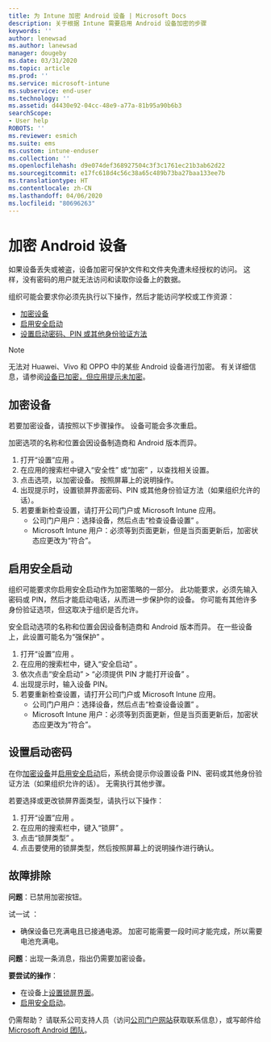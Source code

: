 ```yaml
---
title: 为 Intune 加密 Android 设备 | Microsoft Docs
description: 关于根据 Intune 需要启用 Android 设备加密的步骤
keywords: ''
author: lenewsad
ms.author: lanewsad
manager: dougeby
ms.date: 03/31/2020
ms.topic: article
ms.prod: ''
ms.service: microsoft-intune
ms.subservice: end-user
ms.technology: ''
ms.assetid: d4430e92-04cc-48e9-a77a-81b95a90b6b3
searchScope:
- User help
ROBOTS: ''
ms.reviewer: esmich
ms.suite: ems
ms.custom: intune-enduser
ms.collection: ''
ms.openlocfilehash: d9e074def368927504c3f3c1761ec21b3ab62d22
ms.sourcegitcommit: e17fc618d4c56c38a65c489b73ba27baa133ee7b
ms.translationtype: HT
ms.contentlocale: zh-CN
ms.lasthandoff: 04/06/2020
ms.locfileid: "80696263"
---
```

# <a name="encrypting-your-android-device"></a>加密 Android 设备

如果设备丢失或被盗，设备加密可保护文件和文件夹免遭未经授权的访问。 这样，没有密码的用户就无法访问和读取你设备上的数据。 

组织可能会要求你必须先执行以下操作，然后才能访问学校或工作资源：

* [加密设备](#encrypt-device)
* [启用安全启动](#enable-secure-startup)
* [设置启动密码、PIN 或其他身份验证方法](#set-startup-passcode)  

> [!Note]
> 无法对 Huawei、Vivo 和 OPPO 中的某些 Android 设备进行加密。 有关详细信息，请参阅[设备已加密，但应用提示未加密](your-device-appears-encrypted-but-cp-says-otherwise-android.md)。  

## <a name="encrypt-device"></a>加密设备

若要加密设备，请按照以下步骤操作。 设备可能会多次重启。 

加密选项的名称和位置会因设备制造商和 Android 版本而异。 

1. 打开“设置”应用  。
2. 在应用的搜索栏中键入“安全性”  或“加密”  ，以查找相关设置。
3. 点击选项，以加密设备。 按照屏幕上的说明操作。  
4. 出现提示时，设置锁屏界面密码、PIN 或其他身份验证方法（如果组织允许的话）。 
5. 若要重新检查设置，请打开公司门户或 Microsoft Intune 应用。
    * 公司门户用户：选择设备，然后点击“检查设备设置”  。 
    * Microsoft Intune 用户：必须等到页面更新，但是当页面更新后，加密状态应更改为“符合”。 

## <a name="enable-secure-startup"></a>启用安全启动

组织可能要求你启用安全启动作为加密策略的一部分。 此功能要求，必须先输入密码或 PIN，然后才能启动电话，从而进一步保护你的设备。 你可能有其他许多身份验证选项，但这取决于组织是否允许。 

安全启动选项的名称和位置会因设备制造商和 Android 版本而异。 在一些设备上，此设置可能名为“强保护”  。 

1. 打开“设置”应用  。
2. 在应用的搜索栏中，键入“安全启动”  。
3. 依次点击“安全启动”   > “必须提供 PIN 才能打开设备”  。
4. 出现提示时，输入设备 PIN。   
5. 若要重新检查设置，请打开公司门户或 Microsoft Intune 应用。
    * 公司门户用户：选择设备，然后点击“检查设备设置”  。 
    * Microsoft Intune 用户：必须等到页面更新，但是当页面更新后，加密状态应更改为“符合”。  


## <a name="set-startup-passcode"></a>设置启动密码   
在你[加密设备](#encrypt-device)并[启用安全启动](#enable-secure-startup)后，系统会提示你设置设备 PIN、密码或其他身份验证方法（如果组织允许的话）。 无需执行其他步骤。 

若要选择或更改锁屏界面类型，请执行以下操作：

1. 打开“设置”应用  。
2. 在应用的搜索栏中，键入“锁屏”  。
3. 点击“锁屏类型”  。
4. 点击要使用的锁屏类型，然后按照屏幕上的说明操作进行确认。  

## <a name="troubleshoot"></a>故障排除    
**问题**：已禁用加密按钮。   

试一试  ： 
* 确保设备已充满电且已接通电源。 加密可能需要一段时间才能完成，所以需要电池充满电。   

**问题**：出现一条消息，指出仍需要加密设备。  

**要尝试的操作**：
   *  在设备上[设置锁屏界面](#set-startup-passcode)。 
   * [启用安全启动](#enable-secure-startup)。

仍需帮助？ 请联系公司支持人员（访问[公司门户网站](https://go.microsoft.com/fwlink/?linkid=2010980)获取联系信息），或写邮件给 <a href="mailto:wintunedroidfbk@microsoft.com?subject=I'm having trouble with encryption on my Android device&body=Describe the issue you're experiencing here.">Microsoft Android 团队</a>。  
